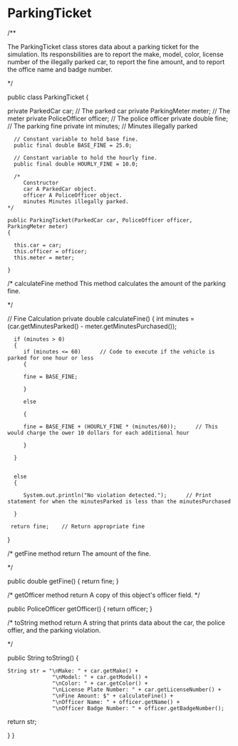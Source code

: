 # ParkingTicket
/** 

The ParkingTicket class stores data about a parking ticket for the simulation. Its responsbilities are
to report the make, model, color, license number of the illegally parked car, to report the fine amount, and
to report the office name and badge number. 

*/

public class ParkingTicket
{

   private ParkedCar car;           // The parked car
   private ParkingMeter meter;      // The meter
   private PoliceOfficer officer;   // The police officer
   private double fine;             // The parking fine
   private int minutes;             // Minutes illegally parked
   
      // Constant variable to hold base fine.
      public final double BASE_FINE = 25.0;
      
      // Constant variable to hold the hourly fine.
      public final double HOURLY_FINE = 10.0;
      
      /* 
         Constructor
         car A ParkedCar object.
         officer A PoliceOfficer object. 
         minutes Minutes illegally parked.
    */
    
    public ParkingTicket(ParkedCar car, PoliceOfficer officer, ParkingMeter meter)
    {
    
      this.car = car;
      this.officer = officer;
      this.meter = meter;
      
    }
    
     
   /* 
      calculateFine method
      This method calculates the amount of the parking fine.
      
   */
   
   // Fine Calculation
   private double calculateFine()
   {
      int minutes = (car.getMinutesParked() - meter.getMinutesPurchased());
      
      if (minutes > 0)  
      {
         if (minutes <= 60)      // Code to execute if the vehicle is parked for one hour or less
         {
         
         fine = BASE_FINE;
         
         } 
         
         else 
         
         {
         
         fine = BASE_FINE + (HOURLY_FINE * (minutes/60));      // This would charge the ower 10 dollars for each additional hour
         
         }
       
      }
      
             
      else 
      {
      
         System.out.println("No violation detected.");      // Print statement for when the minutesParked is less than the minutesPurchased
         
      }
      
     return fine;    // Return appropriate fine
   
   }
 
 
     
   /* getFine method
      return The amount of the fine.
   
   */
   
   public double getFine()
   {
      return fine;
   }
   
   /* getOfficer method
      return A copy of this object's officer field.
   */
   
   public PoliceOfficer getOfficer()
   {
      return officer;
   }
   
   /* toString method
      return A string that prints data about the car, the
         police offier, and the parking violation.
   
  */
  
   public String toString()
   {
    
    String str = "\nMake: " + car.getMake() + 
                  "\nModel: " + car.getModel() + 
                  "\nColor: " + car.getColor() + 
                  "\nLicense Plate Number: " + car.getLicenseNumber() +
                  "\nFine Amount: $" + calculateFine() +
                  "\nOfficer Name: " + officer.getName() +
                  "\nOfficer Badge Number: " + officer.getBadgeNumber();
      
   return str;
   

   }
}   


